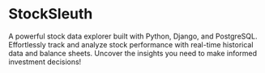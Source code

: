# StockSleuth
 A powerful stock data explorer built with Python, Django, and PostgreSQL. Effortlessly track and analyze stock performance with real-time historical data and balance sheets. Uncover the insights you need to make informed investment decisions!
